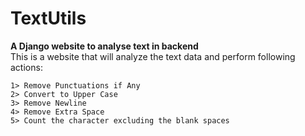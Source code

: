 # **TextUtils**

**A Django website to analyse text in backend** \
This is a website that will analyze the text data and perform following actions:
```
1> Remove Punctuations if Any
2> Convert to Upper Case
3> Remove Newline
4> Remove Extra Space
5> Count the character excluding the blank spaces
```
